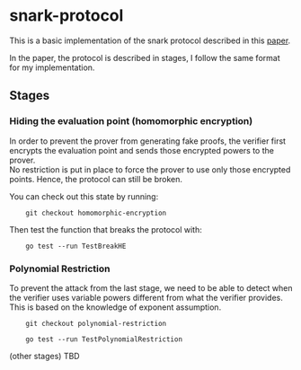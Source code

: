 # snark-protocol

This is a basic implementation of the snark protocol described in this [paper](https://arxiv.org/pdf/1906.07221.pdf).

In the paper, the protocol is described in stages, I follow the same format for my implementation.  

## Stages
### Hiding the evaluation point (homomorphic encryption)
In order to prevent the prover from generating fake proofs, the verifier first encrypts the evaluation point and sends those encrypted powers to the prover.  
No restriction is put in place to force the prover to use only those encrypted points. Hence, the protocol can still be broken.  

You can check out this state by running:
```shell
    git checkout homomorphic-encryption
```

Then test the function that breaks the protocol with:
```shell
    go test --run TestBreakHE
```

### Polynomial Restriction

To prevent the attack from the last stage, we need to be able to detect when the verifier uses variable powers different from what the verifier provides.
This is based on the knowledge of exponent assumption.

```shell
    git checkout polynomial-restriction
```

```shell
    go test --run TestPolynomialRestriction
```

(other stages) TBD